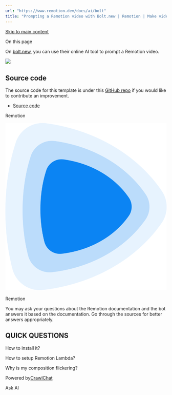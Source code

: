 ```yaml
---
url: "https://www.remotion.dev/docs/ai/bolt"
title: "Prompting a Remotion video with Bolt.new | Remotion | Make videos programmatically"
---
```


[Skip to main content](https://www.remotion.dev/docs/ai/bolt#__docusaurus_skipToContent_fallback)

On this page

On [bolt.new](https://bolt.new/), you can use their online AI tool to prompt a Remotion video.

![](https://pub-646d808d9cb240cea53bedc76dd3cd0c.r2.dev/bolt-new.png)

## Source code [​](https://www.remotion.dev/docs/ai/bolt\#source-code "Direct link to Source code")

The source code for this template is under this [GitHub repo](https://github.com/stackblitz/starters/tree/main/bolt-remotion) if you would like to contribute an improvement.

- [Source code](https://www.remotion.dev/docs/ai/bolt#source-code)

Remotion

![Logo](https://raw.githubusercontent.com/remotion-dev/brand/refs/heads/main/logo.svg)

Remotion

You may ask your questions about the Remotion documentation and the bot answers it based on the documentation. Go through the sources for better answers appropriately.

## QUICK QUESTIONS

How to install it?

How to setup Remotion Lambda?

Why is my composition flickering?

Powered by[CrawlChat](https://crawlchat.app/?ref=powered-by-remotion)

Ask AI